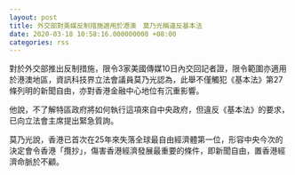 ```yaml
---
layout: post
title: 外交部對美媒反制措施適用於港澳　莫乃光稱違反基本法
date: 2020-03-18 10:58:16.000000000 +08:00
categories: rss
---
```


對於外交部推出反制措施，限令3家美國傳媒10日內交回記者證，限令範圍亦適用於港澳地區，資訊科技界立法會議員莫乃光認為，此舉不僅觸犯《基本法》第27條列明的新聞自由，亦對香港金融中心地位有沉重影響。

他說，不了解特區政府將如何執行這項來自中央政府，但違反《基本法》的要求，已向立法會主席提出緊急質詢。

莫乃光說，香港已首次在25年來失落全球最自由經濟體第一位，形容中央今次的決定會令香港「攬抄」，傷害香港經濟發展最重要的條件，即新聞自由，置香港經濟命脈於不顧。
